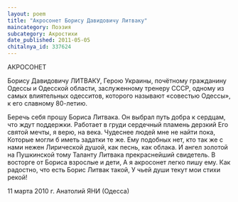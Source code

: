 ```yaml
---
layout: poem
title: "Акросонет Борису Давидовичу Литваку"
maincategory: Поэзия
subcategory: Акростихи
date_published: 2011-05-05
chitalnya_id: 337624
---
```




АКРОСОНЕТ

Борису Давидовичу ЛИТВАКУ, Герою Украины,
почётному гражданину Одессы и Одесской области,
заслуженному тренеру СССР, одному из самых влиятельных 
одесситов, которого называют «совестью Одессы», к его славному
80-летию.

Беречь себя прошу Бориса Литвака.
Он выбрал путь добра к сердцам, что ждут поддержки.
Работает в груди сердечный пламень дерзкий
Его святой мечты, я верю, на века.
Чудеснее людей мне не найти пока,
Которые могли б иметь задатки те же.
Ему подобных нет, кто так же с нами нежен
Лирической душой, как песнь, как облака.
И ангел золотой на Пушкинской тому
Таланту Литвака прекраснейший свидетель.
В восторге от Бориса взрослые и дети,
А я акросонет легко пишу ему.
Как радостно, что есть Борис Литвак такой,
У чьей души текут мои стихи рекой!

11 марта 2010 г.
Анатолий ЯНИ (Одесса)






